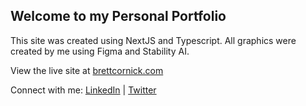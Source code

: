 ## Welcome to my Personal Portfolio

This site was created using NextJS and Typescript. All graphics were created by me using Figma and Stability AI.

View the live site at [brettcornick.com](https://www.brettcornick.com)

Connect with me:
[LinkedIn](https://www.linkedin.com/in/brettcornick/) | [Twitter](https://twitter.com/brett_cornick)
